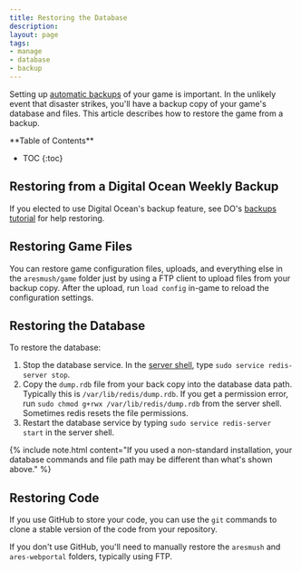 ```yaml
---
title: Restoring the Database
description:
layout: page
tags: 
- manage
- database
- backup
---
```


Setting up [automatic backups](/tutorials/manage/backups.html) of your game is important.  In the unlikely event that disaster strikes, you'll have a backup copy of your game's database and files. This article describes how to restore the game from a backup.

<div id="inline_toc" markdown="1">
**Table of Contents**

* TOC
{:toc}
</div>

## Restoring from a Digital Ocean Weekly Backup

If you elected to use Digital Ocean's backup feature, see DO's [backups tutorial](https://www.digitalocean.com/community/tutorials/an-introduction-to-digitalocean-backups) for help restoring.

## Restoring Game Files

You can restore game configuration files, uploads, and everything else in the `aresmush/game` folder just by using a FTP client to upload files from your backup copy.   After the upload, run `load config` in-game to reload the configuration settings.

## Restoring the Database

To restore the database:

1. Stop the database service.  In the [server shell](/tutorials/install/server-shell.html), type `sudo service redis-server stop`.
2. Copy the `dump.rdb` file from your back copy into the database data path.  Typically this is `/var/lib/redis/dump.rdb`.   If you get a permission error, run `sudo chmod g+rwx /var/lib/redis/dump.rdb` from the server shell.  Sometimes redis resets the file permissions.
3. Restart the database service by typing `sudo service redis-server start` in the server shell.

{% include note.html content="If you used a non-standard installation, your database commands and file path may be different than what's shown above." %}

## Restoring Code

If you use GitHub to store your code, you can use the `git` commands to clone a stable version of the code from your repository.

If you don't use GitHub, you'll need to manually restore the `aresmush` and `ares-webportal` folders, typically using FTP.